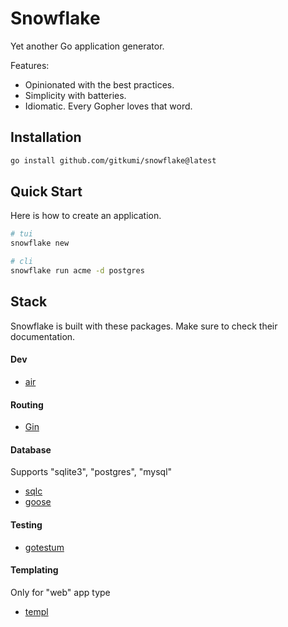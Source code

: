 # Snowflake

Yet another Go application generator.

Features:
- Opinionated with the best practices.
- Simplicity with batteries.
- Idiomatic. Every Gopher loves that word.

## Installation


```sh
go install github.com/gitkumi/snowflake@latest
```

## Quick Start

Here is how to create an application.

```sh
# tui
snowflake new

# cli
snowflake run acme -d postgres
```

## Stack

Snowflake is built with these packages. Make sure to check their documentation.

#### Dev

- [air](https://github.com/air-verse/air)

#### Routing

- [Gin](https://gin-gonic.com/)

#### Database

Supports "sqlite3", "postgres", "mysql"

- [sqlc](https://github.com/sqlc-dev/sqlc)
- [goose](https://github.com/pressly/goose)

#### Testing

- [gotestum](https://github.com/gotestyourself/gotestsum)

#### Templating 

Only for "web" app type

- [templ](https://templ.guide) 
